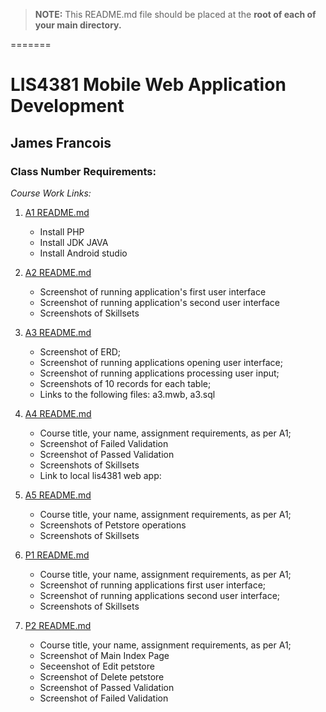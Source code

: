 > **NOTE:** This README.md file should be placed at the **root of each of your main directory.**

=======
# LIS4381 Mobile Web Application Development

## James Francois

### Class Number Requirements:

*Course Work Links:*

1. [A1 README.md](a1/README.md "My A1 README.md file")
    - Install PHP
    - Install JDK JAVA
    - Install Android studio

2. [A2 README.md](a2/README.md "My A2 README.md file")
    - Screenshot of running application's first user interface
    - Screenshot of running application's second user interface 
    - Screenshots of Skillsets 

3. [A3 README.md](a3/README.md "My A3 README.md file")
    - Screenshot of ERD;
    - Screenshot of running applications opening user interface;
    - Screenshot of running applications processing user input;
    - Screenshots of 10 records for each table;
    - Links to the following files: a3.mwb, a3.sql


4. [A4 README.md](a4/README.md "My A4 README.md file")
    - Course title, your name, assignment requirements, as per A1;
    - Screenshot of Failed Validation
    - Screenshot of Passed Validation
    - Screenshots of Skillsets
    - Link to local lis4381 web app:

5. [A5 README.md](a5/README.md "My A5 README.md file")
    - Course title, your name, assignment requirements, as per A1; 
    - Screenshots of Petstore operations
    - Screenshots of Skillsets 
    


6. [P1 README.md](p1/README.md "My P1 README.md file")
    - Course title, your name, assignment requirements, as per A1; 
    - Screenshot of running applications first user interface; 
    - Screenshot of running applications second user interface;
    - Screenshots of Skillsets 

7. [P2 README.md](p2/README.md "My P2 README.md file")
    - Course title, your name, assignment requirements, as per A1; 
    - Screenshot of Main Index Page
    - Seceenshot of Edit petstore
    - Screenshot of Delete petstore
    - Screenshot of Passed Validation 
    - Screenshot of Failed Validation 

